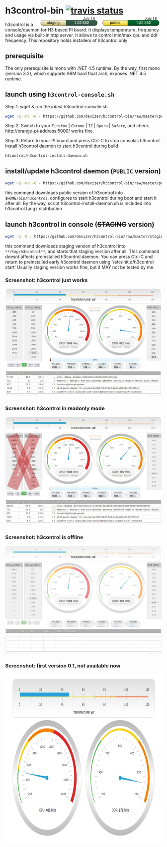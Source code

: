 
# h3control-bin [![travis status](https://travis-ci.org/devizer/h3control.svg?branch=master)](https://travis-ci.org/devizer/h3control)  <img src='https://github.com/devizer/h3control-bin/blob/master/public/status.png?raw=true' width='199' height='32' style='float: right' alt='public' title='public'></img><img src='https://github.com/devizer/h3control-bin/blob/master/staging/status.png?raw=true' width='199' height='32' style='float: right' alt='staging' title='staging'></img>
h3control is a console/daemon for H3 based PI board. It displays temperature, frequency and usage via built-in http server. It allows to control min/max cpu and ddr frequency. This repository holds installers of h3control only

## prerequisite
The only prerequisite is mono with .NET 4.5 runtime. By the way, first mono (version 3.2), which supports ARM hard float arch, exposes .NET 4.5 runtime.

## launch using `h3control-console.sh`
Step 1: wget & run the *latest* h3control-console.sh
```bash
wget -q -nv -O - https://github.com/devizer/h3control-bin/raw/master/public/h3control.sh | bash
```

Step 2: Switch to your `Firefox` | `Chrome` | `IE` | `Opera` | `Safary`, and check http://orange-pi-address:5000/ works fine. 

Step 3: Return to your PI board and press Ctrl-C to stop consolas h3control. Install h3control daemon to start h3control during build
```
h3control/h3control-install-daemon.sh
```

## install/update h3control daemon (`PUBLIC` version)
```bash
wget -q -nv -O - https://github.com/devizer/h3control-bin/raw/master/public/h3control-install-daemon.sh | bash
```
this command downloads public version of h3control into `$HOME/bin/h3control`, configures to start h3control during boot and start it after all. By the way, script h3control-install-daemon.sh is included into h3control.tar.gz distribution

## launch h3control in console (~~STAGING~~ version)
```bash
wget -q -O - https://github.com/devizer/h3control-bin/raw/master/staging/h3control-staging.sh | bash
```
this command downloads staging version of h3control into `**/tmp/h3control**`, and starts that staging version after all. This command doesnt affects preinstalled h3control daemon. You can press Ctrl-C and return to preinstalled early h3control daemon using '/etc/init.d/h3control start'
Usually staging version works fine, but it MAY not be tested by me.




<a name="screenshots"></a>
### Screenshot: h3control just works
![h3control in normal](https://github.com/devizer/h3control-bin/raw/master/images/h3control_v1.21_normal.jpg "h3control in normal")


### Screenshot: h3control in readonly mode
![h3control in readonly mode](https://github.com/devizer/h3control-bin/raw/master/images/h3control_v1.21_readonly.jpg "h3control in readonly mode")


### Screenshot: h3control is offline
![h3control is offline](https://github.com/devizer/h3control-bin/raw/master/images/h3control_v1.21_offline.jpg "h3control is offline")

### Screenshot: first version 0.1, not available now
<center><img src='https://github.com/devizer/h3control-bin/raw/master/images/h3control-first.jpg' alt='h3control first build' border='0' width='840px' height='541px' style='width:840px; height:541px'></img></center>
